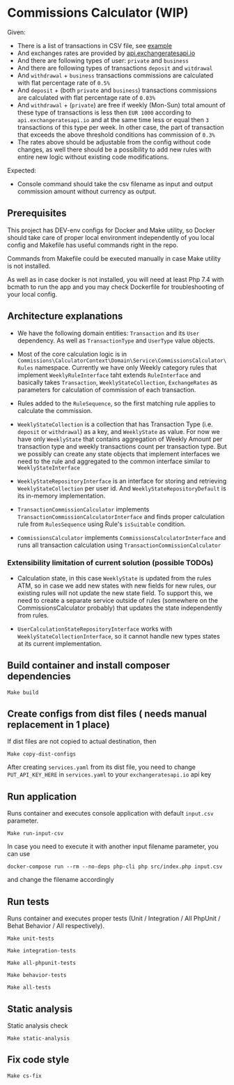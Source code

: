 # Commissions Calculator (WIP)

Given:

 - There is a list of transactions in CSV file, see [example](https://github.com/dnegometyanov/commissions-calculator/blob/master/src/InputData/input.csv)
 - And exchanges rates are provided by [api.exchangeratesapi.io](https://api.exchangeratesapi.io/latest)
 - And there are following types of user: `private` and `business`
 - And there are following types of transactions `deposit` and `witdrawal`
 - And `withdrawal` + `business` transactions commissions are calculated with flat percentage rate of `0.5%`
 - And `deposit` + (both `private` and  `business`)  transactions commissions are calculated with flat percentage rate of `0.03%`
 - And `withdrawal` + (`private`) are free if weekly (Mon-Sun) total amount of these type of transactions is less then `EUR 1000`
    according to `api.exchangeratesapi.io` and at the same time less or equal then `3` transactions of this type per week. 
    In other case, the part of transaction that exceeds the above threshold conditions has commission of `0.3%`
 - The rates above should be adjustable from the config without code changes, 
   as well there should be a possibility to add new rules with entire new logic without existing code modifications.   

Expected:
 - Console command should take the csv filename as input and output commission amount without currency as output.   

## Prerequisites

This project has DEV-env configs for Docker and Make utility,
so Docker should take care of proper local environment independently of you local config 
and Makefile has useful commands right in the repo.

Commands from Makefile could be executed manually in case Make utility is not installed.

As well as in case docker is not installed, you will need at least Php 7.4 with bcmath to run the app
and you may check Dockerfile for troubleshooting of your local config. 

## Architecture explanations
 - We have the following domain entities: `Transaction` and its `User` dependency. 
   As well as `TransactionType` and `UserType` value objects.
   
 - Most of the core calculation logic is in `Commissions\CalculatorContext\Domain\Service\CommissionsCalculator\Rules` namespace.
Currently we have only Weekly category rules that implement `WeeklyRuleInterface` taht extends `RuleInterface` and basically takes  `Transaction`, `WeeklyStateCollection`, `ExchangeRates` 
   as parameters for calculation of commission of each transaction. 

 - Rules added to the `RuleSequence`, so the first matching rule applies to calculate the commission. 

 - `WeeklyStateCollection` is a collection that has Transaction Type (i.e. `deposit` or `withdrawal`) as a key,
   and `WeeklyState` as value. For now we have only `WeeklyState` that contains aggregation of Weekly Amount per transaction type and weekly transactions count per transaction type.
   But we possibly can create any state objects that implement interfaces we need to the rule and aggregated to the common interface similar to `WeeklyStateInterface` 

- `WeeklyStateRepositoryInterface` is an interface for storing and retrieving `WeeklyStateCollection` per user id.
And `WeeklyStateRepositoryDefault` is its in-memory implementation.
  
 - `TransactionCommissionCalculator` implements `TransactionCommissionCalculatorInterface`
   and finds proper calculation rule from `RulesSequence` using Rule's `isSuitable` condition.

- `CommissionsCalculator` implements `CommissionsCalculatorInterface`
  and runs all transaction calculation using `TransactionCommissionCalculator`
  
### Extensibility limitation of current solution (possible TODOs)
 - Calculation state, in this case `WeeklyState` is updated from the rules ATM, so in case we add new states with new fields for new rules,
our existing rules will not update the new state field. 
   To support this, we need to create a separate service outside of rules (somewhere on the CommissionsCalculator probably) that updates the state independently from rules.
   
 - `UserCalculationStateRepositoryInterface` works with `WeeklyStateCollectionInterface`, so it cannot handle new types states at its current implementation.

## Build container and install composer dependencies

    Make build

## Create configs from dist files ( needs manual replacement in 1 place) 

If dist files are not copied to actual destination, then
    
    Make copy-dist-configs

After creating `services.yaml` from its dist file,
you need to change `PUT_API_KEY_HERE` in `services.yaml` to your `exchangeratesapi.io` api key
        
## Run application

Runs container and executes console application with default `input.csv` parameter.

    Make run-input-csv

In case you need to execute it with another input filename parameter, you can use
    
    docker-compose run --rm --no-deps php-cli php src/index.php input.csv

and change the filename accordingly

## Run tests

Runs container and executes proper tests (Unit / Integration / All PhpUnit / Behat Behavior / All respectively).

    Make unit-tests

    Make integration-tests

    Make all-phpunit-tests
    
    Make behavior-tests
    
    Make all-tests

## Static analysis

Static analysis check

    Make static-analysis
    
## Fix code style

    Make cs-fix